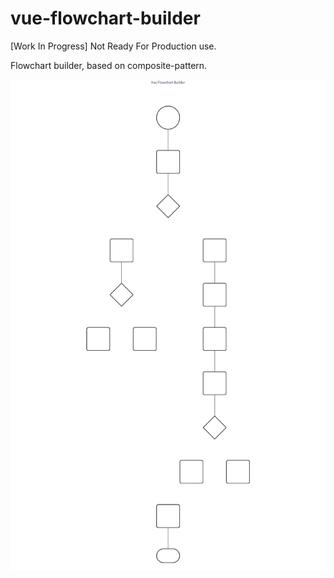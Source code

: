 # vue-flowchart-builder

[Work In Progress] Not Ready For Production use.

Flowchart builder, based on composite-pattern.

![Screenshot](screenshot.png)
